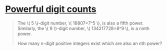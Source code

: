 # [Powerful digit counts](https://projecteuler.net/problem=63)

> The \\( 5 \\)-digit number, \\( 16807=7^5 \\), is also a fifth power. Similarly, the \\( 9 \\)-digit number, \\( 134217728=8^9 \\), is a ninth power.
> 
> How many n-digit positive integers exist which are also an nth power?
